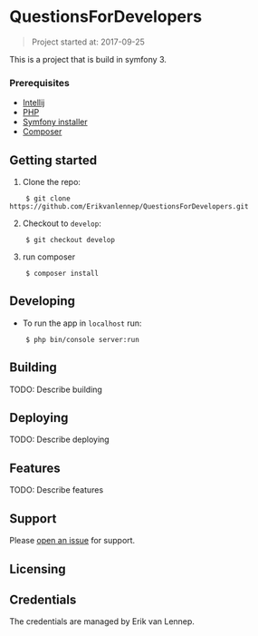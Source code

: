 # QuestionsForDevelopers
> Project started at: 2017-09-25

This is a project that is build in symfony 3.

### Prerequisites

* [Intellij](https://www.jetbrains.com/idea/download/)
* [PHP](http://php.net/manual/en/install.php)
* [Symfony installer](https://symfony.com/doc/current/setup.html)
* [Composer](https://getcomposer.org/doc/00-intro.md)

## Getting started

1) Clone the repo:

```
    $ git clone https://github.com/Erikvanlennep/QuestionsForDevelopers.git
```

2) Checkout to `develop`:

```
    $ git checkout develop
```

3) run composer

```
    $ composer install
```
    
## Developing

* To run the app in `localhost` run:
```
    $ php bin/console server:run
```

## Building

TODO: Describe building

## Deploying

TODO: Describe deploying

## Features

TODO: Describe features

## Support

Please [open an issue](https://github.com/Erikvanlennep/QuestionsForDevelopers/issues/new) for support.


## Licensing


## Credentials

The credentials are managed by Erik van Lennep.
